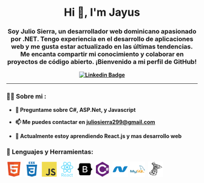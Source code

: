 <div id="header" align="center">
    <h1 align="center">Hi 👋, I'm Jayus</h1>
    <h3 align="center"> Soy Julio Sierra, un desarrollador web dominicano apasionado por .NET. Tengo experiencia en el desarrollo de aplicaciones web y me gusta estar actualizado en las últimas tendencias. Me encanta compartir mi conocimiento y colaborar en proyectos de código abierto. <strong>¡Bienvenido a mi perfil de GitHub!<strong></h3>
</div>


<div id="badges" align="center">
    <a href="https://www.linkedin.com/in/julio-sierra-jimenez/" target="_blank">
        <img src="https://img.shields.io/badge/Linkedin-Julio%20Sierra-informational"
            alt="Linkedin Badge" />
    </a>
</div>

---

### 👨‍💻 Sobre mi :

<!-- - 📝 I regularly upload videos on [https://www.youtube.com/youdevs](https://www.youtube.com/youdevs) -->

- 💬 Preguntame sobre **C#, ASP.Net, y Javascript**

- 📫 Me puedes contactar en **juliosierra299@gmail.com**

- 🌱 Actualmente estoy aprendiendo **React.js y mas desarrollo web**

<!-- - 🌐 Website [youdevs.com](youdevs.com) -->

<div align="left">
    <h3>🔨 Lenguajes y Herramientas:</h3>
    <div>
        <img src="https://github.com/devicons/devicon/blob/master/icons/html5/html5-original.svg" title="HTML5" alt="HTML" width="40" height="40"/>&nbsp;
        <img src="https://github.com/devicons/devicon/blob/master/icons/css3/css3-plain-wordmark.svg"  title="CSS3" alt="CSS" width="40" height="40"/>&nbsp;
        <img src="https://github.com/devicons/devicon/blob/master/icons/javascript/javascript-original.svg" title="JavaScript" alt="JavaScript" width="40" height="40"/>&nbsp;
        <img src="https://github.com/devicons/devicon/blob/master/icons/react/react-original-wordmark.svg" title="React" alt="React" width="40" height="40"/>&nbsp;
        <img src="https://github.com/devicons/devicon/blob/master/icons/bootstrap/bootstrap-plain.svg" title="Bootstrap" alt="Bootstrap" width="40" height="40"/>&nbsp;
        <img src="https://github.com/devicons/devicon/blob/master/icons/csharp/csharp-plain.svg" title="CSharp" alt="Csharp" width="40" height="40"/>&nbsp;
        <img src="https://github.com/devicons/devicon/blob/master/icons/dot-net/dot-net-plain.svg" title=".Net" alt=".Net" width="40" height="40"/>&nbsp;
        <img src="https://github.com/devicons/devicon/blob/master/icons/mysql/mysql-original-wordmark.svg" title="MySQL"  alt="MySQL" width="40" height="40"/>&nbsp;
        <img src="https://github.com/devicons/devicon/blob/master/icons/microsoftsqlserver/microsoftsqlserver-plain.svg" title="SQLServer"  alt="MySQL" width="40" height="40"/>&nbsp;
      </div>
</div>
